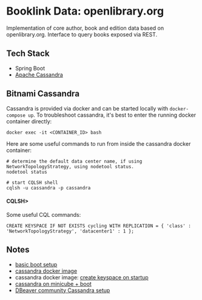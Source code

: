 # Booklink Data: openlibrary.org
Implementation of core author, book and edition data based on openlibrary.org. Interface to query books exposed via 
REST.

## Tech Stack
* Spring Boot
* [Apache Cassandra](https://cassandra.apache.org/)

## Bitnami Cassandra
Cassandra is provided via docker and can be started locally with `docker-compose up`. To troubleshoot cassandra, it's 
best to enter the running docker container directly:
```
docker exec -it <CONTAINER_ID> bash
```
Here are some useful commands to run from inside the cassandra docker container:
```
# determine the default data center name, if using NetworkTopologyStrategy, using nodetool status.
nodetool status

# start CQLSH shell
cqlsh -u cassandra -p cassandra
```

#### CQLSH>
Some useful CQL commands:
```
CREATE KEYSPACE IF NOT EXISTS cycling WITH REPLICATION = { 'class' : 'NetworkTopologyStrategy', 'datacenter1' : 1 };
```

## Notes
- [basic boot setup](https://bezkoder.com/spring-boot-cassandra-crud/)
- [cassandra docker image](https://hub.docker.com/r/bitnami/cassandra/)
- cassandra docker image: [create keyspace on startup](https://github.com/docker-library/cassandra/issues/104)
- [cassandra on minicube + boot](https://medium.com/@aamine/spring-data-for-cassandra-a-complete-example-3c6f7f39fef9)
- [DBeaver community Cassandra setup](https://medium.com/@raphaelrodrigues_74842/how-to-connect-cassandra-database-using-dbeaver-community-7d7b43a058e2)